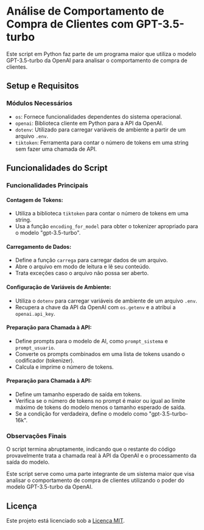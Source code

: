 # Análise de Comportamento de Compra de Clientes com GPT-3.5-turbo

Este script em Python faz parte de um programa maior que utiliza o modelo GPT-3.5-turbo da OpenAI para analisar o comportamento de compra de clientes.

## Setup e Requisitos

### Módulos Necessários

- `os`: Fornece funcionalidades dependentes do sistema operacional.
- `openai`: Biblioteca cliente em Python para a API da OpenAI.
- `dotenv`: Utilizado para carregar variáveis de ambiente a partir de um arquivo `.env`.
- `tiktoken`: Ferramenta para contar o número de tokens em uma string sem fazer uma chamada de API.

## Funcionalidades do Script

### Funcionalidades Principais

#### Contagem de Tokens:

- Utiliza a biblioteca `tiktoken` para contar o número de tokens em uma string.
- Usa a função `encoding_for_model` para obter o tokenizer apropriado para o modelo "gpt-3.5-turbo".

#### Carregamento de Dados:

- Define a função `carrega` para carregar dados de um arquivo.
- Abre o arquivo em modo de leitura e lê seu conteúdo.
- Trata exceções caso o arquivo não possa ser aberto.

#### Configuração de Variáveis de Ambiente:

- Utiliza o `dotenv` para carregar variáveis de ambiente de um arquivo `.env`.
- Recupera a chave da API da OpenAI com `os.getenv` e a atribui a `openai.api_key`.

#### Preparação para Chamada à API:

- Define prompts para o modelo de AI, como `prompt_sistema` e `prompt_usuario`.
- Converte os prompts combinados em uma lista de tokens usando o codificador (tokenizer).
- Calcula e imprime o número de tokens.

#### Preparação para Chamada à API:

- Define um tamanho esperado de saída em tokens.
- Verifica se o número de tokens no prompt é maior ou igual ao limite máximo de tokens do modelo menos o tamanho esperado de saída.
- Se a condição for verdadeira, define o modelo como "gpt-3.5-turbo-16k".

### Observações Finais

O script termina abruptamente, indicando que o restante do código provavelmente trata a chamada real à API da OpenAI e o processamento da saída do modelo.

Este script serve como uma parte integrante de um sistema maior que visa analisar o comportamento de compra de clientes utilizando o poder do modelo GPT-3.5-turbo da OpenAI.

## Licença

Este projeto está licenciado sob a [Licença MIT](https://opensource.org/licenses/MIT).

